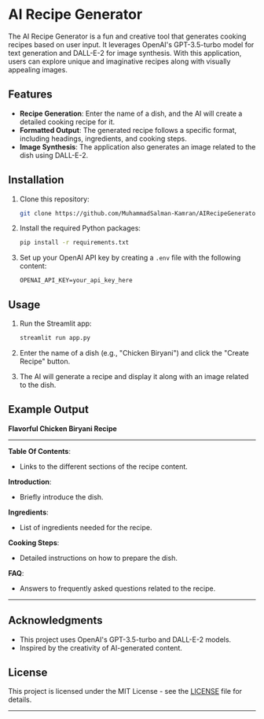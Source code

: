 

# AI Recipe Generator

The AI Recipe Generator is a fun and creative tool that generates cooking recipes based on user input. It leverages OpenAI's GPT-3.5-turbo model for text generation and DALL-E-2 for image synthesis. With this application, users can explore unique and imaginative recipes along with visually appealing images.

## Features

- **Recipe Generation**: Enter the name of a dish, and the AI will create a detailed cooking recipe for it.
- **Formatted Output**: The generated recipe follows a specific format, including headings, ingredients, and cooking steps.
- **Image Synthesis**: The application also generates an image related to the dish using DALL-E-2.

## Installation

1. Clone this repository:

    ```bash
    git clone https://github.com/MuhammadSalman-Kamran/AIRecipeGenerator-Deployment.git
    ```

2. Install the required Python packages:

    ```bash
    pip install -r requirements.txt
    ```

3. Set up your OpenAI API key by creating a `.env` file with the following content:

    ```
    OPENAI_API_KEY=your_api_key_here
    ```

## Usage

1. Run the Streamlit app:

    ```bash
    streamlit run app.py
    ```

2. Enter the name of a dish (e.g., "Chicken Biryani") and click the "Create Recipe" button.
3. The AI will generate a recipe and display it along with an image related to the dish.

## Example Output

**Flavorful Chicken Biryani Recipe**

---

**Table Of Contents**:
- Links to the different sections of the recipe content.

**Introduction**:
- Briefly introduce the dish.

**Ingredients**:
- List of ingredients needed for the recipe.

**Cooking Steps**:
- Detailed instructions on how to prepare the dish.

**FAQ**:
- Answers to frequently asked questions related to the recipe.

---

## Acknowledgments

- This project uses OpenAI's GPT-3.5-turbo and DALL-E-2 models.
- Inspired by the creativity of AI-generated content.

## License

This project is licensed under the MIT License - see the [LICENSE](LICENSE) file for details.

---
